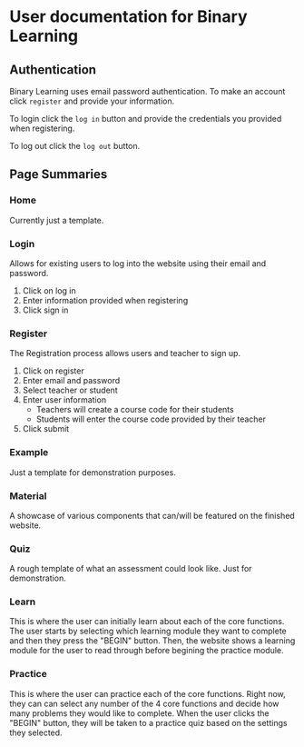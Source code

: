 # User documentation for Binary Learning

## Authentication

Binary Learning uses email password authentication. To make an account click
`register` and provide your information.

To login click the `log in` button and provide the credentials you provided when
registering.

To log out click the `log out` button.

## Page Summaries

### Home   
Currently just a template.   

### Login

Allows for existing users to log into the website using their email and password.   

1. Click on log in
2. Enter information provided when registering
3. Click sign in

### Register   

The Registration process allows users and teacher to sign up.

1. Click on register
2. Enter email and password
3. Select teacher or student
4. Enter user information
    * Teachers will create a course code for their students
    * Students will enter the course code provided by their teacher
5. Click submit   

### Example   
Just a template for demonstration purposes.   

### Material   
A showcase of various components that can/will be featured on the finished website.   

### Quiz   
A rough template of what an assessment could look like. Just for demonstration.   

### Learn   
This is where the user can initially learn about each of the core functions.  The 
user starts by selecting which learning module they want to complete and then they 
press the "BEGIN" button.  Then, the website shows a learning module for the user 
to read through before begining the practice module.   

### Practice   
This is where the user can practice each of the core functions.  Right now, they can 
can select any number of the 4 core functions and decide how many problems they would 
like to complete.  When the user clicks the "BEGIN" button, they will be taken to a
practice quiz based on the settings they selected.   